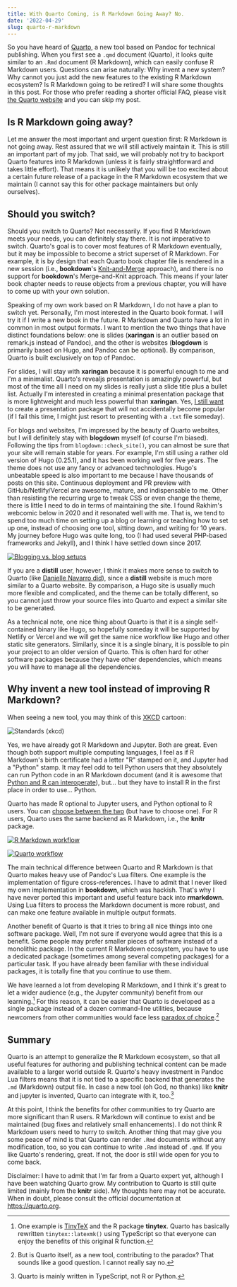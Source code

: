 ```yaml
---
title: With Quarto Coming, is R Markdown Going Away? No.
date: '2022-04-29'
slug: quarto-r-markdown
---
```


So you have heard of [Quarto](https://quarto.org), a new tool based on Pandoc
for technical publishing. When you first see a `.qmd` document (Quarto), it
looks quite similar to an `.Rmd` document (R Markdown), which can easily confuse
R Markdown users. Questions can arise naturally: Why invent a new system? Why
cannot you just add the new features to the existing R Markdown ecosystem? Is R
Markdown going to be retired? I will share some thoughts in this post. For those
who prefer reading a shorter official FAQ, please visit [the Quarto
website](https://quarto.org/docs/faq/rmarkdown.html) and you can skip my post.

## Is R Markdown going away?

Let me answer the most important and urgent question first: R Markdown is not
going away. Rest assured that we will still actively maintain it. This is still
an important part of my job. That said, we will probably not try to backport
Quarto features into R Markdown (unless it is fairly straightforward and takes
little effort). That means it is unlikely that you will be too excited about a
certain future release of a package in the R Markdown ecosystem that we maintain
(I cannot say this for other package maintainers but only ourselves).

## Should you switch?

Should you switch to Quarto? Not necessarily. If you find R Markdown meets your
needs, you can definitely stay there. It is not imperative to switch. Quarto's
goal is to cover most features of R Markdown eventually, but it may be
impossible to become a strict superset of R Markdown. For example, it is by
design that each Quarto book chapter file is rendered in a new session (i.e.,
**bookdown**'s
[Knit-and-Merge](https://bookdown.org/yihui/bookdown/new-session.html)
approach), and there is no support for **bookdown**'s Merge-and-Knit approach.
This means if your later book chapter needs to reuse objects from a previous
chapter, you will have to come up with your own solution.

Speaking of my own work based on R Markdown, I do not have a plan to switch yet.
Personally, I'm most interested in the Quarto book format. I will try it if I
write a new book in the future. R Markdown and Quarto have a lot in common in
most output formats. I want to mention the two things that have distinct
foundations below: one is slides (**xaringan** is an outlier based on remark.js
instead of Pandoc), and the other is websites (**blogdown** is primarily based
on Hugo, and Pandoc can be optional). By comparison, Quarto is built exclusively
on top of Pandoc.

For slides, I will stay with **xaringan** because it is powerful enough to me
and I'm a minimalist. Quarto's revealjs presentation is amazingly powerful, but
most of the time all I need on my slides is really just a slide title plus a bullet
list. Actually I'm interested in creating a minimal presentation package that is
more lightweight and much less powerful than **xaringan**. Yes, [I still
want](https://bookdown.org/yihui/rmarkdown/xaringan.html) to create a
presentation package that will not accidentally become popular (if I fail this
time, I might just resort to presenting with a `.txt` file someday).

For blogs and websites, I'm impressed by the beauty of Quarto websites, but I
will definitely stay with **blogdown** myself (of course I'm biased). Following
the tips from `blogdown::check_site()`, you can almost be sure that your site
will remain stable for years. For example, I'm still using a rather old version
of Hugo (0.25.1), and it has been working well for five years. The theme does
not use any fancy or advanced technologies. Hugo's unbeatable speed is also
important to me because I have thousands of posts on this site. Continuous
deployment and PR preview with GitHub/Netlify/Vercel are awesome, mature, and
indispensable to me. Other than resisting the recurring urge to tweak CSS or
even change the theme, there is little I need to do in terms of maintaining the
site. I found Rakhim's webcomic below in 2020 and it resonated well with me.
That is, we tend to spend too much time on setting up a blog or learning or
teaching how to set up one, instead of choosing one tool, sitting down, and
writing for 10 years. My journey before Hugo was quite long, too (I had used
several PHP-based frameworks and Jekyll), and I think I have settled down since
2017.

[![Blogging vs. blog setups](https://rakhim.org/images/honestly-undefined/blogging.jpg)](https://rakhim.org/honestly-undefined/19/)

If you are a **distill** user, however, I think it makes more sense to switch to
Quarto (like [Danielle Navarro
did](https://blog.djnavarro.net/posts/2022-04-20_porting-to-quarto/)), since a
**distill** website is much more similar to a Quarto website. By comparison, a
Hugo site is usually much more flexible and complicated, and the theme can be
totally different, so you cannot just throw your source files into Quarto and
expect a similar site to be generated.

As a technical note, one nice thing about Quarto is that it is a single
self-contained binary like Hugo, so hopefully someday it will be supported by
Netlify or Vercel and we will get the same nice workflow like Hugo and other
static site generators. Similarly, since it is a single binary, it is possible
to pin your project to an older version of Quarto. This is often hard for other
software packages because they have other dependencies, which means you will
have to manage all the dependencies.

## Why invent a new tool instead of improving R Markdown?

When seeing a new tool, you may think of this [XKCD](https://xkcd.com/927/)
cartoon:

![Standards (xkcd)](https://imgs.xkcd.com/comics/standards_2x.png)

Yes, we have already got R Markdown and Jupyter. Both are great. Even though
both support multiple computing languages, I feel as if R Markdown's birth
certificate had a letter "R" stamped on it, and Jupyter had a "Python" stamp. It
may feel odd to tell Python users that they absolutely can run Python code in an
R Markdown document (and it is awesome that [Python and R can
interoperate](https://rstudio.github.io/reticulate/)), but... but they have to
install R in the first place in order to use... Python.

Quarto has made R optional to Jupyter users, and Python optional to R users. You
can [choose between the
two](https://quarto.org/docs/computations/execution-options.html#engine-binding)
(but have to choose one). For R users, Quarto uses the same backend as R
Markdown, i.e., the **knitr** package.

[![R Markdown workflow](https://bookdown.org/yihui/rmarkdown-cookbook/images/workflow.png)](https://bookdown.org/yihui/rmarkdown-cookbook/rmarkdown-process.html)

[![Quarto workflow](https://quarto.org/docs/get-started/hello/images/rstudio-qmd-how-it-works.png)](https://quarto.org/docs/faq/rmarkdown.html)

The main technical difference between Quarto and R Markdown is that Quarto makes
heavy use of Pandoc's Lua filters. One example is the implementation of figure
cross-references. I have to admit that I never liked my own implementation in
**bookdown**, which was hackish. That's why I have never ported this important
and useful feature back into **rmarkdown**. Using Lua filters to process the
Markdown document is more robust, and can make one feature available in multiple
output formats.

Another benefit of Quarto is that it tries to bring all nice things into one
software package. Well, I'm not sure if everyone would agree that this is a
benefit. Some people may prefer smaller pieces of software instead of a
monolithic package. In the current R Markdown ecosystem, you have to use a
dedicated package (sometimes among several competing packages) for a particular
task. If you have already been familiar with these individual packages, it is
totally fine that you continue to use them.

We have learned a lot from developing R Markdown, and I think it's great to let
a wider audience (e.g., the Jupyter community) benefit from our learning.[^1]
For this reason, it can be easier that Quarto is developed as a single package
instead of a dozen command-line utilities, because newcomers from other
communities would face less [paradox of
choice](https://en.wikipedia.org/wiki/The_Paradox_of_Choice).[^2]

[^1]: One example is [TinyTeX](/tinytex/) and the R package **tinytex**. Quarto
    has basically rewritten `tinytex::latexmk()` using TypeScript so that
    everyone can enjoy the benefits of this original R function.

[^2]: But is Quarto itself, as a new tool, contributing to the paradox? That
    sounds like a good question. I cannot really say no.

## Summary

Quarto is an attempt to generalize the R Markdown ecosystem, so that all useful
features for authoring and publishing technical content can be made available to
a larger world outside R. Quarto's heavy investment in Pandoc Lua filters means
that it is not tied to a specific backend that generates the `.md` (Markdown)
output file. In case a new tool (oh God, no thanks) like **knitr** and jupyter
is invented, Quarto can integrate with it, too.[^3]

[^3]: Quarto is mainly written in TypeScript, not R or Python.

At this point, I think the benefits for other communities to try Quarto are more
significant than R users. R Markdown will continue to exist and be maintained
(bug fixes and relatively small enhancements). I do not think R Markdown users
need to hurry to switch. Another thing that may give you some peace of mind
is that Quarto can render `.Rmd` documents without any modification, too, so you
can continue to write `.Rmd` instead of `.qmd`. If you like Quarto's rendering,
great. If not, the door is still wide open for you to come back.

Disclaimer: I have to admit that I'm far from a Quarto expert yet, although I
have been watching Quarto grow. My contribution to Quarto is still quite limited
(mainly from the **knitr** side). My thoughts here may not be accurate. When in
doubt, please consult the official documentation at <https://quarto.org>.
